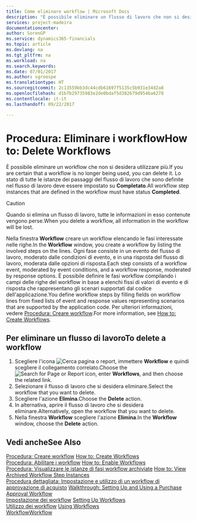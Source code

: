 ```yaml
---
title: Come eliminare workflow | Microsoft Docs
description: "È possibile eliminare un flusso di lavoro che non si desidera utilizzare più. Lo stato di tutte le istanze dei passaggi del workflow che sono definite nel workflow deve essere impostato su **Completato**."
services: project-madeira
documentationcenter: 
author: SorenGP
ms.service: dynamics365-financials
ms.topic: article
ms.devlang: na
ms.tgt_pltfrm: na
ms.workload: na
ms.search.keywords: 
ms.date: 07/01/2017
ms.author: sgroespe
ms.translationtype: HT
ms.sourcegitcommit: 2c13559bb3dc44cdb61697f5135c5b931e34d2a8
ms.openlocfilehash: d1b7b29735983e2de0bdaf5d382679d9546a6278
ms.contentlocale: it-it
ms.lasthandoff: 09/22/2017

---
```

# <a name="how-to-delete-workflows"></a><span data-ttu-id="78a63-104">Procedura: Eliminare i workflow</span><span class="sxs-lookup"><span data-stu-id="78a63-104">How to: Delete Workflows</span></span>
<span data-ttu-id="78a63-105">È possibile eliminare un workflow che non si desidera utilizzare più.</span><span class="sxs-lookup"><span data-stu-id="78a63-105">If you are certain that a workflow is no longer being used, you can delete it.</span></span> <span data-ttu-id="78a63-106">Lo stato di tutte le istanze dei passaggi del flusso di lavoro che sono definite nel flusso di lavoro deve essere impostato su **Completato**.</span><span class="sxs-lookup"><span data-stu-id="78a63-106">All workflow step instances that are defined in the workflow must have status **Completed**.</span></span>  

> [!CAUTION]  
>  <span data-ttu-id="78a63-107">Quando si elimina un flusso di lavoro, tutte le informazioni in esso contenute vengono perse.</span><span class="sxs-lookup"><span data-stu-id="78a63-107">When you delete a workflow, all information in the workflow will be lost.</span></span>  

 <span data-ttu-id="78a63-108">Nella finestra **Workflow** creare un workflow elencando le fasi interessate nelle righe.</span><span class="sxs-lookup"><span data-stu-id="78a63-108">In the **Workflow** window, you create a workflow by listing the involved steps on the lines.</span></span> <span data-ttu-id="78a63-109">Ogni fase consiste in un evento del flusso di lavoro, moderato dalle condizioni di evento, e in una risposta del flusso di lavoro, moderata dalle opzioni di risposta.</span><span class="sxs-lookup"><span data-stu-id="78a63-109">Each step consists of a workflow event, moderated by event conditions, and a workflow response, moderated by response options.</span></span> <span data-ttu-id="78a63-110">È possibile definire le fasi workflow compilando i campi delle righe del workflow in base a elenchi fissi di valori di evento e di risposta che rappresentano gli scenari supportati dal codice dell'applicazione.</span><span class="sxs-lookup"><span data-stu-id="78a63-110">You define workflow steps by filling fields on workflow lines from fixed lists of event and response values representing scenarios that are supported by the application code.</span></span> <span data-ttu-id="78a63-111">Per ulteriori informazioni, vedere [Procedura: Creare workflow](across-how-to-create-workflows.md).</span><span class="sxs-lookup"><span data-stu-id="78a63-111">For more information, see [How to: Create Workflows](across-how-to-create-workflows.md).</span></span>  

## <a name="to-delete-a-workflow"></a><span data-ttu-id="78a63-112">Per eliminare un flusso di lavoro</span><span class="sxs-lookup"><span data-stu-id="78a63-112">To delete a workflow</span></span>  
1.  <span data-ttu-id="78a63-113">Scegliere l'icona ![Cerca pagina o report](media/ui-search/search_small.png "icona Cerca pagina o report"), immettere **Workflow** e quindi scegliere il collegamento correlato.</span><span class="sxs-lookup"><span data-stu-id="78a63-113">Choose the ![Search for Page or Report](media/ui-search/search_small.png "Search for Page or Report icon") icon, enter **Workflows**, and then choose the related link.</span></span>  
2.  <span data-ttu-id="78a63-114">Selezionare il flusso di lavoro che si desidera eliminare.</span><span class="sxs-lookup"><span data-stu-id="78a63-114">Select the workflow that you want to delete.</span></span>  
3.  <span data-ttu-id="78a63-115">Scegliere l'azione **Elimina**.</span><span class="sxs-lookup"><span data-stu-id="78a63-115">Choose the **Delete** action.</span></span>  
4.  <span data-ttu-id="78a63-116">In alternativa, aprire il flusso di lavoro che si desidera eliminare.</span><span class="sxs-lookup"><span data-stu-id="78a63-116">Alternatively, open the workflow that you want to delete.</span></span>  
5.  <span data-ttu-id="78a63-117">Nella finestra **Workflow** scegliere l'azione **Elimina**.</span><span class="sxs-lookup"><span data-stu-id="78a63-117">In the **Workflow** window, choose the **Delete** action.</span></span>  

## <a name="see-also"></a><span data-ttu-id="78a63-118">Vedi anche</span><span class="sxs-lookup"><span data-stu-id="78a63-118">See Also</span></span>  
 <span data-ttu-id="78a63-119">[Procedura: Creare workflow](across-how-to-create-workflows.md) </span><span class="sxs-lookup"><span data-stu-id="78a63-119">[How to: Create Workflows](across-how-to-create-workflows.md) </span></span>  
 <span data-ttu-id="78a63-120">[Procedura: Abilitare i workflow](across-how-to-enable-workflows.md) </span><span class="sxs-lookup"><span data-stu-id="78a63-120">[How to: Enable Workflows](across-how-to-enable-workflows.md) </span></span>  
 <span data-ttu-id="78a63-121">[Procedura: Visualizzare le istanze di fasi workflow archiviate](across-how-to-view-archived-workflow-step-instances.md) </span><span class="sxs-lookup"><span data-stu-id="78a63-121">[How to: View Archived Workflow Step Instances](across-how-to-view-archived-workflow-step-instances.md) </span></span>  
 <span data-ttu-id="78a63-122">[Procedura dettagliata: Impostazione e utilizzo di un workflow di approvazione di acquisto](walkthrough-setting-up-and-using-a-purchase-approval-workflow.md) </span><span class="sxs-lookup"><span data-stu-id="78a63-122">[Walkthrough: Setting Up and Using a Purchase Approval Workflow](walkthrough-setting-up-and-using-a-purchase-approval-workflow.md) </span></span>  
 <span data-ttu-id="78a63-123">[Impostazione dei workflow](across-set-up-workflows.md) </span><span class="sxs-lookup"><span data-stu-id="78a63-123">[Setting Up Workflows](across-set-up-workflows.md) </span></span>  
 <span data-ttu-id="78a63-124">[Utilizzo dei workflow](across-use-workflows.md) </span><span class="sxs-lookup"><span data-stu-id="78a63-124">[Using Workflows](across-use-workflows.md) </span></span>  
 [<span data-ttu-id="78a63-125">Workflow</span><span class="sxs-lookup"><span data-stu-id="78a63-125">Workflow</span></span>](across-workflow.md)   

